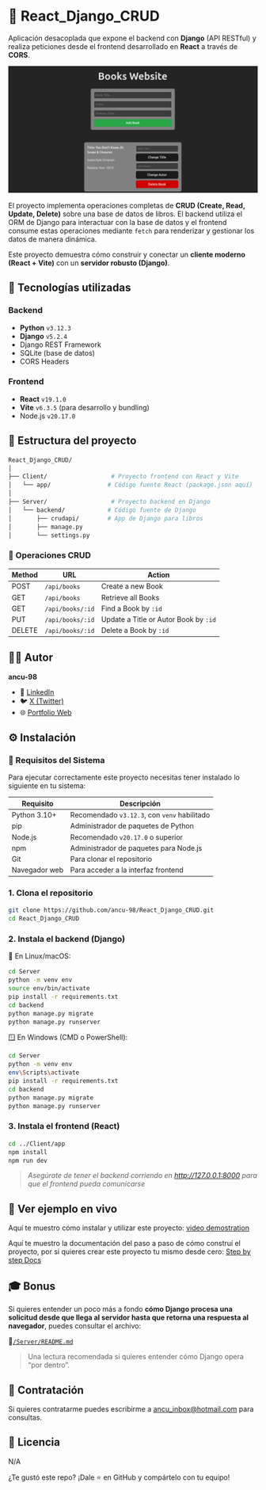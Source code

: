 # 📓 React_Django_CRUD

Aplicación desacoplada que expone el backend con **Django** (API RESTful) y realiza peticiones desde el frontend desarrollado en **React** a través de **CORS**.

![Image Alt](https://github.com/ancu-98/React_Django_CRUD/blob/89cfd144dd121b4a27899edd1fd063746ab2c557/Server/utils/Books-Website-Overview.png)

El proyecto implementa operaciones completas de **CRUD (Create, Read, Update, Delete)** sobre una base de datos de libros. El backend utiliza el ORM de Django para interactuar con la base de datos y el frontend consume estas operaciones mediante `fetch` para renderizar y gestionar los datos de manera dinámica.

Este proyecto demuestra cómo construir y conectar un **cliente moderno (React + Vite)** con un **servidor robusto (Django)**.

## 🚀 Tecnologías utilizadas

### Backend
- **Python** `v3.12.3`
- **Django** `v5.2.4`
- Django REST Framework
- SQLite (base de datos)
- CORS Headers

### Frontend
- **React** `v19.1.0`
- **Vite** `v6.3.5` (para desarrollo y bundling)
- Node.js `v20.17.0`

## 🧱 Estructura del proyecto

```bash
React_Django_CRUD/
│
├── Client/                  # Proyecto frontend con React y Vite
│   └── app/                # Código fuente React (package.json aquí)
│
├── Server/                  # Proyecto backend en Django
│   └── backend/            # Código fuente de Django
│       ├── crudapi/        # App de Django para libros
│       ├── manage.py
│       └── settings.py
```

### 🔄 Operaciones CRUD

| **Method** | **URL**                      | **Action**                                      |
|------------|------------------------------|-------------------------------------------------|
| POST       | `/api/books`                 | Create a new Book                               |
| GET        | `/api/books`                 | Retrieve all Books                              |
| GET        | `/api/books/:id`             | Find a Book by `:id`                            |
| PUT        | `/api/books/:id`             | Update a Title or Autor Book by `:id`           |
| DELETE     | `/api/books/:id`             | Delete a Book by `:id`                          |

## 👨‍💻 Autor

**ancu-98**

- 💼 [LinkedIn](https://www.linkedin.com/in/ancu98)
- 🐦 [X (Twitter)](https://x.com/)
- 🌐 [Portfolio Web](https://ancu98-website.netlify.app/#)

## ⚙️ Instalación

### 📌 Requisitos del Sistema

Para ejecutar correctamente este proyecto necesitas tener instalado lo siguiente en tu sistema:

| Requisito     | Descripción                                  |
| ------------- | -------------------------------------------- |
| Python 3.10+  | Recomendado `v3.12.3`, con `venv` habilitado |
| pip           | Administrador de paquetes de Python          |
| Node.js       | Recomendado `v20.17.0` o superior            |
| npm           | Administrador de paquetes para Node.js       |
| Git           | Para clonar el repositorio                   |
| Navegador web | Para acceder a la interfaz frontend          |

### 1. Clona el repositorio

```bash
git clone https://github.com/ancu-98/React_Django_CRUD.git
cd React_Django_CRUD
```
### 2. Instala el backend (Django)

🐧 En Linux/macOS:

```bash
cd Server
python -m venv env
source env/bin/activate
pip install -r requirements.txt
cd backend
python manage.py migrate
python manage.py runserver
```
🪟 En Windows (CMD o PowerShell):

```bash
cd Server
python -m venv env
env\Scripts\activate
pip install -r requirements.txt
cd backend
python manage.py migrate
python manage.py runserver
```

### 3. Instala el frontend (React)

```bash
cd ../Client/app
npm install
npm run dev
```
> *Asegúrate de tener el backend corriendo en http://127.0.0.1:8000 para que el frontend pueda comunicarse*

## 🎥 Ver ejemplo en vivo
Aquí te muestro cómo instalar y utilizar este proyecto:
[video demostration](https://mailunicundiedu-my.sharepoint.com/:v:/g/personal/jsbernalcuesta_ucundinamarca_edu_co/EboyFKJgC7VMjvb9irOyRAMBQ1leL0bv7sOI2L-CPQiWGQ?nav=eyJyZWZlcnJhbEluZm8iOnsicmVmZXJyYWxBcHAiOiJPbmVEcml2ZUZvckJ1c2luZXNzIiwicmVmZXJyYWxBcHBQbGF0Zm9ybSI6IldlYiIsInJlZmVycmFsTW9kZSI6InZpZXciLCJyZWZlcnJhbFZpZXciOiJNeUZpbGVzTGlua0NvcHkifX0&e=vmhcuP)

Aquí te muestro la documentación del paso a paso de cómo construí el proyecto, por si quieres crear este proyecto tu mismo desde cero:
[Step by step Docs](https://atom-sardine-e14.notion.site/Books-CRUD-API-Shared-22a3afe76d71803a8449ef00f8ec4597)

## 🎓 Bonus
Si quieres entender un poco más a fondo **cómo Django procesa una solicitud desde que llega al servidor hasta que retorna una respuesta al navegador**, puedes consultar el archivo:

📁[`/Server/README.md`](./Server/README.md)
> Una lectura recomendada si quieres entender cómo Django opera “por dentro”.

## 📩 Contratación
Si quieres contratarme puedes escribirme a ancu_inbox@hotmail.com para consultas.

## 🔐 Licencia
N/A

¿Te gustó este repo? ¡Dale ⭐ en GitHub y compártelo con tu equipo!
